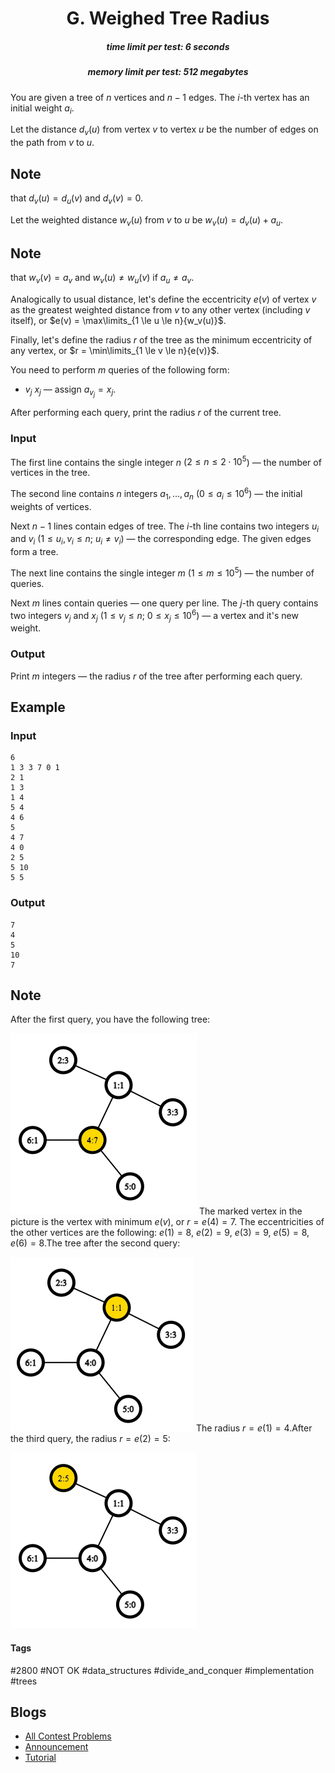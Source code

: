 <h1 style='text-align: center;'> G. Weighed Tree Radius</h1>

<h5 style='text-align: center;'>time limit per test: 6 seconds</h5>
<h5 style='text-align: center;'>memory limit per test: 512 megabytes</h5>

You are given a tree of $n$ vertices and $n - 1$ edges. The $i$-th vertex has an initial weight $a_i$.

Let the distance $d_v(u)$ from vertex $v$ to vertex $u$ be the number of edges on the path from $v$ to $u$. 
## Note

 that $d_v(u) = d_u(v)$ and $d_v(v) = 0$.

Let the weighted distance $w_v(u)$ from $v$ to $u$ be $w_v(u) = d_v(u) + a_u$. 
## Note

 that $w_v(v) = a_v$ and $w_v(u) \neq w_u(v)$ if $a_u \neq a_v$.

Analogically to usual distance, let's define the eccentricity $e(v)$ of vertex $v$ as the greatest weighted distance from $v$ to any other vertex (including $v$ itself), or $e(v) = \max\limits_{1 \le u \le n}{w_v(u)}$.

Finally, let's define the radius $r$ of the tree as the minimum eccentricity of any vertex, or $r = \min\limits_{1 \le v \le n}{e(v)}$.

You need to perform $m$ queries of the following form: 

* $v_j$ $x_j$ — assign $a_{v_j} = x_j$.

After performing each query, print the radius $r$ of the current tree.

### Input

The first line contains the single integer $n$ ($2 \le n \le 2 \cdot 10^5$) — the number of vertices in the tree.

The second line contains $n$ integers $a_1, \dots, a_n$ ($0 \le a_i \le 10^6$) — the initial weights of vertices.

Next $n - 1$ lines contain edges of tree. The $i$-th line contains two integers $u_i$ and $v_i$ ($1 \le u_i, v_i \le n$; $u_i \neq v_i$) — the corresponding edge. The given edges form a tree.

The next line contains the single integer $m$ ($1 \le m \le 10^5$) — the number of queries.

Next $m$ lines contain queries — one query per line. The $j$-th query contains two integers $v_j$ and $x_j$ ($1 \le v_j \le n$; $0 \le x_j \le 10^6$) — a vertex and it's new weight.

### Output

Print $m$ integers — the radius $r$ of the tree after performing each query.

## Example

### Input


```text
6
1 3 3 7 0 1
2 1
1 3
1 4
5 4
4 6
5
4 7
4 0
2 5
5 10
5 5
```
### Output


```text
7
4
5
10
7
```
## Note

After the first query, you have the following tree: 

 ![](images/16cb3c57153b17a0962fb22ea23a08f261d5a191.png)  The marked vertex in the picture is the vertex with minimum $e(v)$, or $r = e(4) = 7$. The eccentricities of the other vertices are the following: $e(1) = 8$, $e(2) = 9$, $e(3) = 9$, $e(5) = 8$, $e(6) = 8$.The tree after the second query: 

 ![](images/ebddea5fec4f7d582c925e84aa6b883fb8f30d62.png)  The radius $r = e(1) = 4$.After the third query, the radius $r = e(2) = 5$: 

 ![](images/baf49de56913ca2bcfe77aed6f7cdcfdff4811de.png) 

#### Tags 

#2800 #NOT OK #data_structures #divide_and_conquer #implementation #trees 

## Blogs
- [All Contest Problems](../Educational_Codeforces_Round_141_(Rated_for_Div._2).md)
- [Announcement](../blogs/Announcement.md)
- [Tutorial](../blogs/Tutorial.md)
